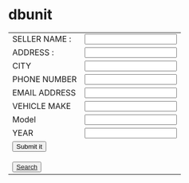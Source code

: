 # dbunit
<!DOCTYPE html>
<html>
<head>
	<link rel="stylesheet" type="text/css" href="css/register1.css">
	<title>USER REGISTRATION</title>
</head>
<form method="POST"action="regis.php">
<body>
	<table>
		<tr>
			<td>
				SELLER NAME : 
			</td>
			<td>
				<input type="text" name ="name" required>
			</td>
		</tr>
		<tr>
			<td>
				ADDRESS :
			</td>
			<td>
				<input type="text" name="address" required>
			</td>
		</tr>
		<tr>
			<td>
				CITY
			</td>
			<td>
				<input type="text" name="city" required>
			</td>
		</tr>
		<tr>
			<td>
				PHONE NUMBER
			</td>
			<td>
				<input type="text" pattern="[0-9]{3}-[0-9]{3}-[0-9]{4}" name="phone" required>
			</td>
		</tr>
			<td>
				EMAIL ADDRESS
			</td>
			<td>
				<input type="text" pattern="[a-z0-9._%+-]+@[a-z0-9.-]+\.[a-z]{2,}$" name="email" required>
			</td>
		</tr>
		<tr>
			<td>
				VEHICLE MAKE 
			</td>
			<td>
				<input type="text" name="make" required>
			</td>
		</tr>
		<tr>
			<td>
				Model
			</td>
			<td>
				<input type="text" name="model" required>
			</td>
		</tr>
		<tr>
			<td>
				YEAR
			</td>
			<td>
				<input type="text" name="year" required>
			</td>
		</tr>
		<tr>
			<td>
				<button type="submit"  name="submit">Submit it</button><br><br>
				<button type="submit"><a href="http://localhost/display.php">Search</a></button>
			</td>
		</tr>
	</table>
</body>
</form>
</html>
